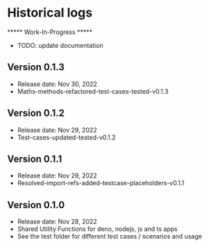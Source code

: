 # Historical logs

***** Work-In-Progress ***** 
- TODO: update documentation

## Version 0.1.3

- Release date: Nov 30, 2022
- Maths-methods-refactored-test-cases-tested-v0.1.3

## Version 0.1.2

- Release date: Nov 29, 2022
- Test-cases-updated-tested-v0.1.2

## Version 0.1.1

- Release date: Nov 29, 2022
- Resolved-import-refs-added-testcase-placeholders-v0.1.1

## Version 0.1.0

- Release date: Nov 28, 2022
- Shared Utility Functions for deno, nodejs, js and ts apps
- See the test folder for different test cases / scenarios and usage
